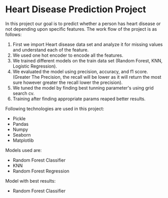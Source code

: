 <html>
  <head>
  </head>
  <body>
    <h1>Heart Disease Prediction Project</h1>
    <p>In this project our goal is to predict whether a person has heart disease or not depending upon specific features. The work flow of the project is as follows:</p>
    <ol>
      <li>First we import Heart disease data set and analyze it for missing values and understand each of the feature.</li>
      <li>We used one hot encoder to encode all the features.</li>
      <li>We trained different models on the train data set (Random Forest, KNN, Logistic Regression).</li>
      <li>We evaluated the model using precision, accuracy, and f1 score. (Greater The Precision, the recall will be lower as it will return the most sure however greater the recall lower the precision).</li>
      <li>We tuned the model by finding best tunning parameter's using grid search cv.</li>
      <li>Training after finding appropriate params reaped better results.</li>
    </ol>
    <p>Following technologies are used in this project:</p>
    <ul>
      <li>Pickle</li>
      <li>Pandas</li>
      <li>Numpy</li>
      <li>Seaborn</li>
      <li>Matplotlib</li>
    </ul>
    <p>Models used are:</p>
    <ul>
      <li>Random Forest Classifier</li>
      <li>KNN</li>
      <li>Random Forest Regression</li>
    </ul>
    <p>Model with best results:</p>
    <ul>
      <li>Random Forest Classifier</li>
    </ul>
  </body>
</html>


